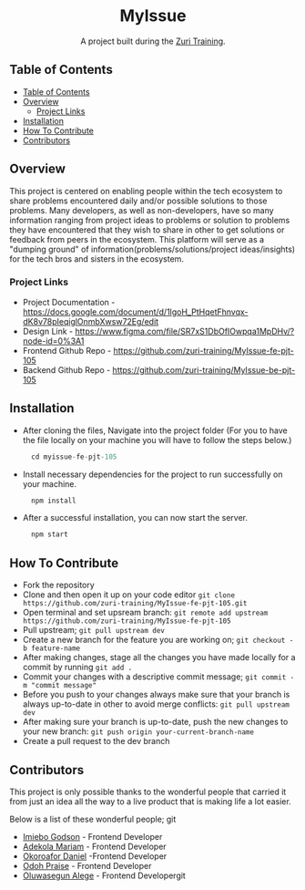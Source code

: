<h1 align="center">MyIssue</h1>

<div align="center">
   A project built during the  <a href="https://training.zuri.team/" target="_blank">Zuri Training</a>.
</div>

<!-- <div align="center">
  <h3>
    <span> | </span>
    <a href="">
      Demo
    </a>
    <span> | </span>
  </h3>
</div> -->

<!-- TABLE OF CONTENTS -->

## Table of Contents

- [Table of Contents](#table-of-contents)
- [Overview](#overview)
  - [Project Links](#project-links)
- [Installation](#installation)
- [How To Contribute](#how-to-contribute)
- [Contributors](#contributors)

<!-- OVERVIEW -->

## Overview

<!-- ![screenshot](https://github.com/ImieboGodson/DevChallenges-checkout-page/blob/master/resources/images/checkout-page%20desktop-view.png) -->

This project is centered on enabling people within the tech ecosystem to share problems encountered daily and/or possible solutions to those problems. Many developers, as well as non-developers, have so many information ranging from project ideas to problems or solution to problems they have encountered that they wish to share in other to get solutions or feedback from peers in the ecosystem. This platform will serve as a "dumping ground" of information(problems/solutions/project ideas/insights) for the tech bros and sisters in the ecosystem.


<!-- PROJECT LINKS -->
### Project Links

- Project Documentation - https://docs.google.com/document/d/1lgoH_PtHqetFhnvqx-dK8v78pIeqiglOnmbXwsw72Eg/edit
- Design Link - https://www.figma.com/file/SR7xS1DbOfIOwpqa1MpDHv/?node-id=0%3A1
- Frontend Github Repo - https://github.com/zuri-training/MyIssue-fe-pjt-105
- Backend Github Repo - https://github.com/zuri-training/MyIssue-be-pjt-105



<!-- INSTALLATION -->
## Installation

- After cloning the files, Navigate into the project folder (For you to have the file locally on your machine you will have to follow the steps below.)
  ```javascript
    cd myissue-fe-pjt-105
  ```

- Install necessary dependencies for the project to run successfully on your machine.
  ```javascript
    npm install
  ```

- After a successful installation, you can now start the server.
  ```javascript
    npm start
  ```


<!-- HOW TO CONTRIBUTE -->
## How To Contribute

- Fork the repository
- Clone and then open it up on your code editor `git clone https://github.com/zuri-training/MyIssue-fe-pjt-105.git`
- Open terminal and set upsream branch: `git remote add upstream https://github.com/zuri-training/MyIssue-fe-pjt-105`
- Pull upstream; `git pull upstream dev`
- Create a new branch for the feature you are working on; `git checkout -b feature-name`
- After making changes, stage all the changes you have made locally for a commit by running `git add .`
- Commit your changes with a descriptive commit message; `git commit -m "commit message"`
- Before you push to your changes always make sure that your branch is always up-to-date in other to avoid merge conflicts: `git pull upstream dev`
- After making sure your branch is up-to-date, push the new changes to your new branch: `git push origin your-current-branch-name`
- Create a pull request to the dev branch


<!-- CONTRIBUTORS -->
## Contributors

This project is only possible thanks to the wonderful people that carried it from just an idea all the way to a live product that is making life a lot easier.

Below is a list of these wonderful people;
git
- [Imiebo Godson](https://github.com/ImieboGodson) - Frontend Developer
- [Adekola Mariam](https://github.com/Marrockx) - Frontend Developer
- [Okoroafor Daniel](https://github.com/OkoroaforDaniel) -Frontend Developer
- [Odoh Praise](https://github.com/odohpraise) - Frontend Developer
- [Oluwasegun Alege](https://github.com/codeinn001) - Frontend Developergit 



